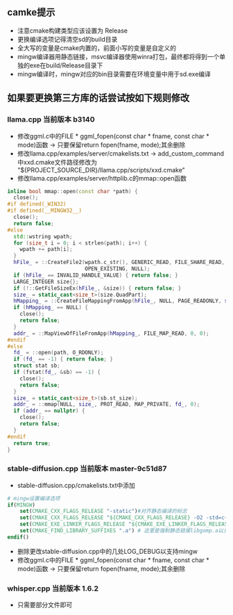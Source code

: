 
## camke提示
- 注意cmake构建类型应该设置为 Release
- 更换编译选项记得清空sd的build目录
- 全大写的变量是cmake内置的，前面小写的变量是自定义的
- mingw编译器用静态链接，msvc编译器使用winra打包，最终都将得到一个单独的exe在build/Release目录下
- mingw编译时，mingw对应的bin目录需要在环境变量中用于sd.exe编译
## 如果要更换第三方库的话尝试按如下规则修改
### llama.cpp 当前版本 b3140
- 修改ggml.c中的FILE * ggml_fopen(const char * fname, const char * mode)函数 -> 只要保留return fopen(fname, mode);其余删除
- 修改llama.cpp/examples/server/cmakelists.txt -> add_custom_command中xxd.cmake文件路径修改为 "${PROJECT_SOURCE_DIR}/llama.cpp/scripts/xxd.cmake"
- 修改llama.cpp/examples/server/httplib.c的mmap::open函数
```c++
inline bool mmap::open(const char *path) {
  close();
#if defined(_WIN32)
#if defined(__MINGW32__)
  close();
  return false;
#else
  std::wstring wpath;
  for (size_t i = 0; i < strlen(path); i++) {
    wpath += path[i];
  }
  hFile_ = ::CreateFile2(wpath.c_str(), GENERIC_READ, FILE_SHARE_READ,
                         OPEN_EXISTING, NULL);
  if (hFile_ == INVALID_HANDLE_VALUE) { return false; }
  LARGE_INTEGER size{};
  if (!::GetFileSizeEx(hFile_, &size)) { return false; }
  size_ = static_cast<size_t>(size.QuadPart);
  hMapping_ = ::CreateFileMappingFromApp(hFile_, NULL, PAGE_READONLY, size_, NULL);
  if (hMapping_ == NULL) {
    close();
    return false;
  }
  addr_ = ::MapViewOfFileFromApp(hMapping_, FILE_MAP_READ, 0, 0);
#endif
#else
  fd_ = ::open(path, O_RDONLY);
  if (fd_ == -1) { return false; }
  struct stat sb;
  if (fstat(fd_, &sb) == -1) {
    close();
    return false;
  }
  size_ = static_cast<size_t>(sb.st_size);
  addr_ = ::mmap(NULL, size_, PROT_READ, MAP_PRIVATE, fd_, 0);
  if (addr_ == nullptr) {
    close();
    return false;
  }
#endif
  return true;
}
```

### stable-diffusion.cpp 当前版本 master-9c51d87
- stable-diffusion.cpp/cmakelists.txt中添加
```cmake
# mingw设置编译选项
if(MINGW)
    set(CMAKE_CXX_FLAGS_RELEASE "-static")#对齐静态编译的标志
    set(CMAKE_CXX_FLAGS_RELEASE "${CMAKE_CXX_FLAGS_RELEASE} -O2 -std=c++11 -march=native -Wall -Wextra -ffunction-sections -fdata-sections -fexceptions -mthreads")    
    set(CMAKE_EXE_LINKER_FLAGS_RELEASE "${CMAKE_EXE_LINKER_FLAGS_RELEASE} -Wl,--gc-sections -s") #编译优化
    set(CMAKE_FIND_LIBRARY_SUFFIXES ".a") # 这里是强制静态链接libgomp.a以支持openmp算法
endif()
```
- 删除更改stable-diffusion.cpp中的几处LOG_DEBUG以支持mingw
- 修改ggml.c中的FILE * ggml_fopen(const char * fname, const char * mode)函数 -> 只要保留return fopen(fname, mode);其余删除

### whisper.cpp 当前版本 1.6.2
- 只需要部分文件即可
